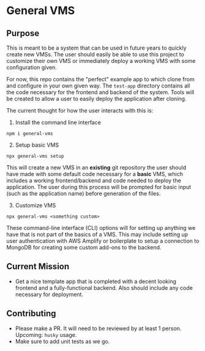 # General VMS

## Purpose
This is meant to be a system that can be used in future years to quickly create new VMSs. The user should easily be able to use this project to customize their own VMS or immediately deploy a working VMS with some configuration given.

For now, this repo contains the "perfect" example app to which clone from and configure in your own given way. The `test-app` directory contains all the code necessary for the frontend and backend of the system. Tools will be created to allow a user to easily deploy the application after cloning.

The current thought for how the user interacts with this is:
1. Install the command line interface
```
npm i general-vms
```

2. Setup basic VMS
```
npx general-vms setup
```

This will create a new VMS in an **existing** git repository the user should have made with some default code necessary for a **basic** VMS, which includes a working frontend/backend and code needed to deploy the application. The user during this process will be prompted for basic input (such as the application name) before generation of the files.

3. Customize VMS
```
npx general-vms <something custom>
```

These command-line interface (CLI) options will for setting up anything we have that is not part of the basics of a VMS. This may include setting up user authentication with AWS Amplify or boilerplate to setup a connection to MongoDB for creating some custom add-ons to the backend.

## Current Mission
- Get a nice template app that is completed with a decent looking frontend and a fully-functional backend. Also should include any code necessary for deployment.

## Contributing
- Please make a PR. It will need to be reviewed by at least 1 person. Upcoming: `husky` usage.
- Make sure to add unit tests as we go.
